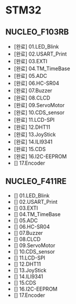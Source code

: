 # STM32
## NUCLEO_F103RB
 - [완료] 01.LED_Blink
 - [완료] 02.USART_Print
 - [완료] 03.EXTI
 - [완료] 04.TM_TimeBase
 - [완료] 05.ADC
 - [완료] 06.HC-SR04
 - [완료] 07.Buzzer
 - [완료] 08.CLCD
 - [완료] 09.ServoMotor
 - [완료] 10.CDS_sensor
 - [완료] 11.LCD-SPI
 - [완료] 12.DHT11
 - [완료] 13.JoyStick
 - [완료] 14.ILI9341
 - [완료] 15.CDS
 - [완료] 16.I2C-EEPROM
 - [] 17.Encoder

## NUCLEO_F411RE
 - [] 01.LED_Blink
 - [] 02.USART_Print
 - [] 03.EXTI
 - [] 04.TM_TimeBase
 - [] 05.ADC
 - [] 06.HC-SR04
 - [] 07.Buzzer
 - [] 08.CLCD
 - [] 09.ServoMotor
 - [] 10.CDS_sensor
 - [] 11.LCD-SPI
 - [] 12.DHT11
 - [] 13.JoyStick
 - [] 14.ILI9341
 - [] 15.CDS
 - [] 16.I2C-EEPROM
 - [] 17.Encoder
